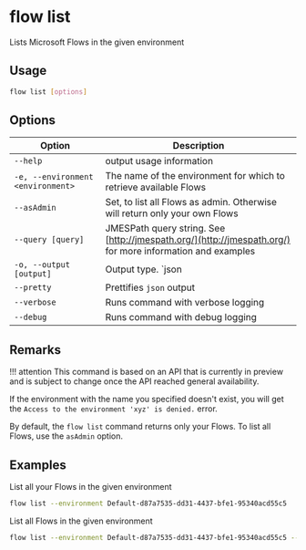 # flow list

Lists Microsoft Flows in the given environment

## Usage

```sh
flow list [options]
```

## Options

Option|Description
------|-----------
`--help`|output usage information
`-e, --environment <environment>`|The name of the environment for which to retrieve available Flows
`--asAdmin`|Set, to list all Flows as admin. Otherwise will return only your own Flows
`--query [query]`|JMESPath query string. See [http://jmespath.org/](http://jmespath.org/) for more information and examples
`-o, --output [output]`|Output type. `json|text`. Default `text`
`--pretty`|Prettifies `json` output
`--verbose`|Runs command with verbose logging
`--debug`|Runs command with debug logging

## Remarks

!!! attention
    This command is based on an API that is currently in preview and is subject to change once the API reached general availability.

If the environment with the name you specified doesn't exist, you will get the `Access to the environment 'xyz' is denied.` error.

By default, the `flow list` command returns only your Flows. To list all Flows, use the `asAdmin` option.

## Examples

List all your Flows in the given environment

```sh
flow list --environment Default-d87a7535-dd31-4437-bfe1-95340acd55c5
```

List all Flows in the given environment

```sh
flow list --environment Default-d87a7535-dd31-4437-bfe1-95340acd55c5 --asAdmin
```